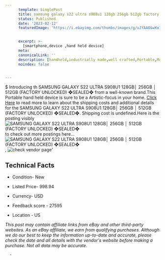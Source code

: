 ```yaml
---
      template: SinglePost
      title: samsung galaxy s22 ultra s908u1 128gb 256gb 512gb factory unlocked sealed 
      status: Published
      date: '2023-02-12'
      featuredImage: 'https://i.ebayimg.com/thumbs/images/g/uJYAAOSwXu1ifYPm/s-l225.jpg'
       

      excerpt: >-
        [smartphone,device ,hand held device]
      meta:
      canonicalLink: ''
      description: [handheld,industrially made,well crafted,Portable,Mobile,Compact,Convenient,Lightweight,Maneuverable,Man-portable,Miniature,Carriable,Hand-held,Light,Holdable,Transportable,Mobile device,Pocket-sized,On-the-go,Wireless,Cordless,Compact size,Convenient size, smartphone,device ,hand held device]
      noindex: false
      

---
```

$
      Introducing th SAMSUNG GALAXY S22 ULTRA S908U1 128GB│ 256GB │ 512GB (FACTORY UNLOCKED) ❖SEALED❖ from a well-known brand.This Portable hand held device is sure to be a Artistic-focus in your home. [Click Here](https://www.ebay.com/itm/325187258206?hash=item4bb6abc75e%3Ag%3AuJYAAOSwXu1ifYPm&mkevt=1&mkcid=1&mkrid=711-53200-19255-0&campid=%253CePNCampaignId%253E&customid=%253CreferenceId%253E&toolid=10049) to read more to learn about the shipping costs and additional details for the SAMSUNG GALAXY S22 ULTRA S908U1 128GB│ 256GB │ 512GB (FACTORY UNLOCKED) ❖SEALED❖. Shipping cost is undefined.Here is the posting visibly ![SAMSUNG GALAXY S22 ULTRA S908U1 128GB│ 256GB │ 512GB (FACTORY UNLOCKED) ❖SEALED❖](https://i.ebayimg.com/thumbs/images/g/uJYAAOSwXu1ifYPm/s-l225.jpg) to check out more postings here... ![SAMSUNG GALAXY S22 ULTRA S908U1 128GB│ 256GB │ 512GB (FACTORY UNLOCKED) ❖SEALED❖](https://i.ebayimg.com/images/g/uJYAAOSwXu1ifYPm/s-l1600.jpg), ![check vendor page](https://origin-galleryplus.ebayimg.com/ws/web/325187258206_2_0_1/225x225.jpg,https://origin-galleryplus.ebayimg.com/ws/web/325187258206_3_0_1/225x225.jpg,https://origin-galleryplus.ebayimg.com/ws/web/325187258206_4_0_1/225x225.jpg,https://origin-galleryplus.ebayimg.com/ws/web/325187258206_5_0_1/225x225.jpg)'

      

 ## Technical Facts 



     
      

 - Condition- New 


      

 - Listed Price- 998.94 


      

 - Currency- USD 


      

 - Feedback score - 27595 


      

 - Location - US 


      
      

 *_This post may contain affiliate links from eBay and other third-party websites. As an eBay affiliate, we earn from qualifying purchases. Although we do our best to keep the information up-to-date and accurate, please check the date and all details with the vendor's website before making a purchase. Not all data may be accurate._*




      -

